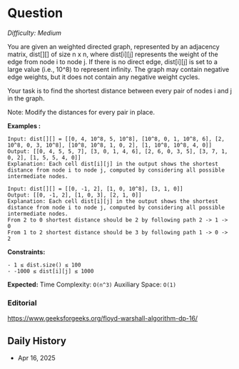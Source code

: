 # Question 

_Difficulty: Medium_

You are given an weighted directed graph, represented by an adjacency matrix, dist[][] of size n x n, where dist[i][j] represents the weight of the edge from node i to node j. If there is no direct edge, dist[i][j] is set to a large value (i.e., 10^8) to represent infinity.
The graph may contain negative edge weights, but it does not contain any negative weight cycles.

Your task is to find the shortest distance between every pair of nodes i and j in the graph.

Note: Modify the distances for every pair in place.

**Examples :**
```
Input: dist[][] = [[0, 4, 10^8, 5, 10^8], [10^8, 0, 1, 10^8, 6], [2, 10^8, 0, 3, 10^8], [10^8, 10^8, 1, 0, 2], [1, 10^8, 10^8, 4, 0]]
Output: [[0, 4, 5, 5, 7], [3, 0, 1, 4, 6], [2, 6, 0, 3, 5], [3, 7, 1, 0, 2], [1, 5, 5, 4, 0]]
Explanation: Each cell dist[i][j] in the output shows the shortest distance from node i to node j, computed by considering all possible intermediate nodes.

Input: dist[][] = [[0, -1, 2], [1, 0, 10^8], [3, 1, 0]]
Output: [[0, -1, 2], [1, 0, 3], [2, 1, 0]]
Explanation: Each cell dist[i][j] in the output shows the shortest distance from node i to node j, computed by considering all possible intermediate nodes.
From 2 to 0 shortest distance should be 2 by following path 2 -> 1 -> 0
From 1 to 2 shortest distance should be 3 by following path 1 -> 0 -> 2
```

**Constraints:**
```
- 1 ≤ dist.size() ≤ 100
- -1000 ≤ dist[i][j] ≤ 1000
```

**Expected:**
Time Complexity: `O(n^3)`
Auxiliary Space: `O(1)`

### Editorial
https://www.geeksforgeeks.org/floyd-warshall-algorithm-dp-16/

## Daily History
- Apr 16, 2025